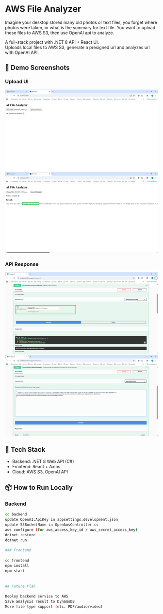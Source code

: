 #  AWS File Analyzer
Imagine your desktop stored many old photos or text files, you forget where photos were taken, or what is the summary for text file. You want to upload these files to AWS S3, then use OpenAI api to analyze.

A full-stack project with .NET 8 API + React UI.  
Uploads local files to AWS S3, generate a presigned url and analyzes url with OpenAI API.

## 🚀 Demo Screenshots

### Upload UI
![Upload UI](./screenshots/ui-upload-success.png)
![Analyze UI](./screenshots/ui-analysis-result.png)

### API Response
![API Upload](./screenshots/api-upload-jpg.png)
![API Summary](./screenshots/api-analyze-image.png)

## 🚀 Tech Stack
- Backend: .NET 8 Web API (C#)
- Frontend: React + Axios
- Cloud: AWS S3, OpenAI API

## 📦 How to Run Locally
### Backend
```bash
cd backend
update OpenAI:ApiKey in appsettings.development.json
update S3BucketName in OpenAwsController.cs
aws configure (for aws_access_key_id / aws_secret_access_key)
dotnet restore
dotnet run

### Frontend

cd frontend
npm install
npm start


## Future Plan 

Deploy backend service to AWS
Save analysis result to DynamoDB
More file type support (etc. PDF/audio/video)